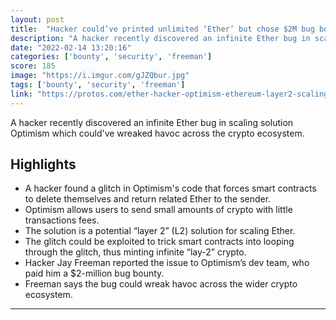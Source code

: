 ```yaml
---
layout: post
title:  "Hacker could’ve printed unlimited ‘Ether’ but chose $2M bug bounty instead"
description: "A hacker recently discovered an infinite Ether bug in scaling solution Optimism which could've wreaked havoc across the crypto ecosystem."
date: "2022-02-14 13:20:16"
categories: ['bounty', 'security', 'freeman']
score: 185
image: "https://i.imgur.com/gJZQbur.jpg"
tags: ['bounty', 'security', 'freeman']
link: "https://protos.com/ether-hacker-optimism-ethereum-layer2-scaling-bug-bounty/"
---
```


A hacker recently discovered an infinite Ether bug in scaling solution Optimism which could've wreaked havoc across the crypto ecosystem.

## Highlights

- A hacker found a glitch in Optimism's code that forces smart contracts to delete themselves and return related Ether to the sender.
- Optimism allows users to send small amounts of crypto with little transactions fees.
- The solution is a potential “layer 2” (L2) solution for scaling Ether.
- The glitch could be exploited to trick smart contracts into looping through the glitch, thus minting infinite “lay-2” crypto.
- Hacker Jay Freeman reported the issue to Optimism’s dev team, who paid him a $2-million bug bounty.
- Freeman says the bug could wreak havoc across the wider crypto ecosystem.

---

